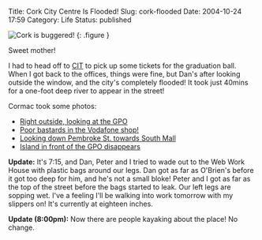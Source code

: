 Title: Cork City Centre Is Flooded!
Slug: cork-flooded
Date: 2004-10-24 17:59
Category: Life
Status: published

![Cork is buggered!]({attach}/attachments/cork-flooded/flooding.jpg)
{: .figure }

Sweet mother!

I had to head off to [CIT](https://www.cit.ie/) to pick up some tickets for the graduation ball. When I got back to the offices, things were fine, but Dan's after looking outside the window, and the city's completely flooded! It took just 40mins for a one-foot deep river to appear in the street!

Cormac took some photos:

* [Right outside, looking at the GPO]({attach}/attachments/cork-flooded/DSC00230.jpg)
* [Poor bastards in the Vodafone shop!]({attach}/attachments/cork-flooded/DSC00231.jpg)
* [Looking down Pembroke St. towards South Mall]({attach}/attachments/cork-flooded/DSC00232.jpg)
* [Island in front of the GPO disappears]({attach}/attachments/cork-flooded/DSC00235.jpg)

**Update:** It's 7:15, and Dan, Peter and I tried to wade out to the Web Work House with plastic bags around our legs. Dan got as far as O'Brien's before it got too deep for him, and he's not a small bloke! Peter and I got as far as the top of the street before the bags started to leak. Our left legs are sopping wet. I've a feeling I'll be walking into work tomorrow with my slippers on! It's currently at eighteen inches.

**Update (8:00pm):** Now there are people kayaking about the place! No change.
